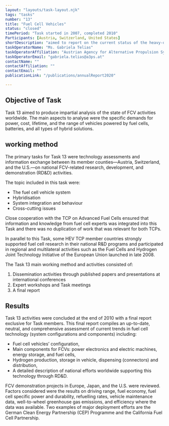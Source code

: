 ```yaml
---
layout: "layouts/task-layout.njk"
tags: "tasks"
number: "13"
title: "Fuel Cell Vehicles"
status: "closed"
timePeriod: "Task started in 2007, completed 2010"
Participants: [Austria, Switzerland, United States]
shortDescription: "aimed to report on the current status of the heavy-duty hybrid vehicles “playing field”."
taskOperatorName: "Ms. Gabriela Telias"
taskOperatorAffiliation: "Austrian Agency for Alternative Propulsion Systems (A3PS) "
taskOperatorEmail: "gabriela.telias@a3ps.at"
contactName: ""
contactAffiliation: ""
contactEmail: ""
publicationLink: "/publications/annualReport2020"

---
```


## Objective of Task
Task 13 aimed to produce impartial analysis of the state of FCV activities worldwide. The main aspects to analyse were the specific demands for power, cost, lifetime, and the range of vehicles powered by fuel cells, batteries, and all types of hybrid solutions.  

## working method
The primary tasks for Task 13 were technology assessments and information exchange between its member counties—Austria, Switzerland, and the U.S.—on national FCV-related research, development, and demonstration (RD&D) activities.  

The topic included in this task were: 

- The fuel cell vehicle system 
- Hybridisation 
- System integration and behaviour 
- Cross-cutting issues  

Close cooperation with the TCP on Advanced Fuel Cells ensured that information and knowledge from fuel cell experts was integrated into this Task and there was no duplication of work that was relevant for both TCPs.  

In parallel to this Task, some HEV TCP member countries strongly supported fuel cell research in their national R&D programs and participated in regional and multilateral activities such as the Fuel Cells and Hydrogen Joint Technology Initiative of the European Union launched in late 2008.  

The Task 13 main working method and activities consisted of:  

1. Dissemination activities through published papers and presentations at international conferences  
2. Expert workshops and Task meetings  
3. A final report 

## Results
Task 13 activities were concluded at the end of 2010 with a final report exclusive for Task members. This final report compiles an up-to-date, neutral, and comprehensive assessment of current trends in fuel cell technology (system configurations and components) including: 

- Fuel cell vehicles’ configuration, 
- Main components for FCVs: power electronics and electric machines, energy storage, and fuel cells, 
- Hydrogen production, storage in vehicle, dispensing (connectors) and distribution, 
- A detailed description of national efforts worldwide supporting this technology through RD&D. 

FCV demonstration projects in Europe, Japan, and the U.S. were reviewed. Factors considered were the results on driving range, fuel economy, fuel cell specific power and durability, refuelling rates, vehicle maintenance data, well-to-wheel greenhouse gas emissions, and efficiency where the data was available. Two examples of major deployment efforts are the German Clean Energy Partnership (CEP) Programme and the California Fuel Cell Partnership. 